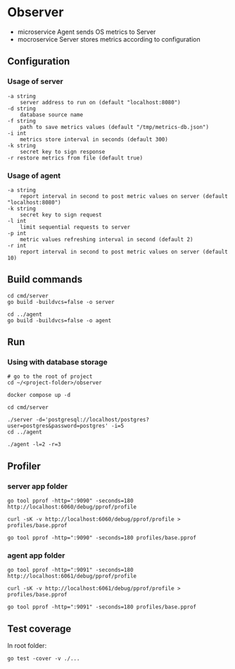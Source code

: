 # Observer

* microservice Agent sends OS metrics to Server
* mocroservice Server stores metrics according to configuration

## Configuration

### Usage of server

```shell
-a string
    server address to run on (default "localhost:8080")
-d string
    database source name
-f string
    path to save metrics values (default "/tmp/metrics-db.json")
-i int
    metrics store interval in seconds (default 300)
-k string
    secret key to sign response
-r restore metrics from file (default true)
```

### Usage of agent

```shell
-a string
    report interval in second to post metric values on server (default "localhost:8080")
-k string
    secret key to sign request
-l int
    limit sequential requests to server
-p int
    metric values refreshing interval in second (default 2)
-r int
    report interval in second to post metric values on server (default 10)
```

## Build commands

```shell
cd cmd/server
go build -buildvcs=false -o server

cd ../agent
go build -buildvcs=false -o agent
```

## Run

### Using with database storage

```shell
# go to the root of project
cd ~/<project-folder>/observer

docker compose up -d

cd cmd/server

./server -d='postgresql://localhost/postgres?user=postgres&password=postgres' -i=5
cd ../agent

./agent -l=2 -r=3
```

## Profiler

### server app folder

```shell
go tool pprof -http=":9090" -seconds=180 http://localhost:6060/debug/pprof/profile

curl -sK -v http://localhost:6060/debug/pprof/profile > profiles/base.pprof

go tool pprof -http=":9090" -seconds=180 profiles/base.pprof
```

### agent app folder

```shell
go tool pprof -http=":9091" -seconds=180 http://localhost:6061/debug/pprof/profile

curl -sK -v http://localhost:6061/debug/pprof/profile > profiles/base.pprof

go tool pprof -http=":9091" -seconds=180 profiles/base.pprof
```

## Test coverage

In root folder:

```shell
go test -cover -v ./...
```
